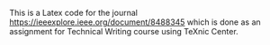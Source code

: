 This is a Latex code for the journal https://ieeexplore.ieee.org/document/8488345
which is done as an assignment for Technical Writing course using TeXnic Center.
